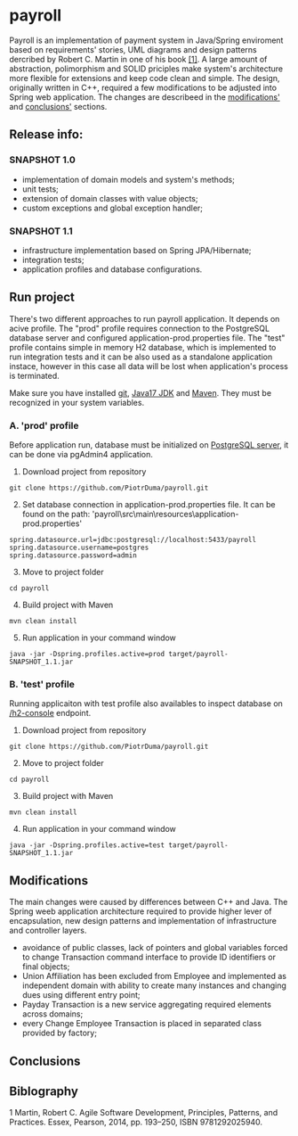 # payroll
Payroll is an implementation of payment system in Java/Spring enviroment based on requirements' stories, UML diagrams and design patterns dercribed by Robert C. Martin in one of his book [[1]](#book-reference). A large amount of abstraction, polimorphism and SOLID priciples make system's architecture more flexible for extensions and keep code clean and simple. The design, originally written in C++, required a few modifications to be adjusted into Spring web application. The changes are describeed in the [modifications'](#modifications) and [conclusions'](#conclusions) sections.

## Release info:

### SNAPSHOT 1.0

+ implementation of domain models and system's methods;
+ unit tests;
+ extension of domain classes with value objects;
+ custom exceptions and global exception handler;

### SNAPSHOT 1.1

+ infrastructure implementation based on Spring JPA/Hibernate;
+ integration tests;
+ application profiles and database configurations.
  

## Run project

There's two different approaches to run payroll application. It depends on acive profile. The "prod" profile requires connection to the PostgreSQL database server and configured application-prod.properties file. The "test" profile contains simple in memory H2 database, which is implemented to run integration tests and it can be also used as a standalone application instace, however in this case all data will be lost when application's process is terminated.

Make sure you have installed [git](https://git-scm.com/), [Java17 JDK](https://www.oracle.com/java/technologies/javase/jdk17-archive-downloads.html) and [Maven](https://maven.apache.org/download.cgi). They must be recognized in your system variables.

### A. 'prod' profile

Before application run, database must be initialized on [PostgreSQL server](https://www.postgresql.org/), it can be done via pgAdmin4 application.

1. Download project from repository 
```
git clone https://github.com/PiotrDuma/payroll.git
```
2. Set database connection in application-prod.properties file. It can be found on the path: 'payroll\src\main\resources\application-prod.properties'
```
spring.datasource.url=jdbc:postgresql://localhost:5433/payroll
spring.datasource.username=postgres
spring.datasource.password=admin
```
3. Move to project folder
```
cd payroll
```
4. Build project with Maven
```
mvn clean install 
```
5. Run application in your command window
```
java -jar -Dspring.profiles.active=prod target/payroll-SNAPSHOT_1.1.jar
```

### B. 'test' profile

Running applicaiton with test profile also availables to inspect database on [/h2-console](http://localhost:8080/h2-console) endpoint. 

1. Download project from repository 
```
git clone https://github.com/PiotrDuma/payroll.git
```
2. Move to project folder
```
cd payroll
```
3. Build project with Maven
```
mvn clean install 
```
4. Run application in your command window
```
java -jar -Dspring.profiles.active=test target/payroll-SNAPSHOT_1.1.jar
```

## Modifications

The main changes were caused by differences between C++ and Java. The Spring weeb application architecture required to provide higher lever of encapsulation, new design patterns and implementation of infrastructure and controller layers. 

+ avoidance of public classes, lack of pointers and global variables forced to change Transaction command interface to provide ID identifiers or final objects;
+ Union Affiliation has been excluded from Employee and implemented as independent domain with ability to create many instances and changing dues using different entry point;
+ Payday Transaction is a new service aggregating required elements across domains;
+ every Change Employee Transaction is placed in separated class provided by factory; 

## Conclusions

## Biblography
<a name="book-reference">1</a>  Martin, Robert C. Agile Software Development, Principles, Patterns, and Practices. Essex, Pearson, 2014, pp. 193–250, ISBN 9781292025940.
